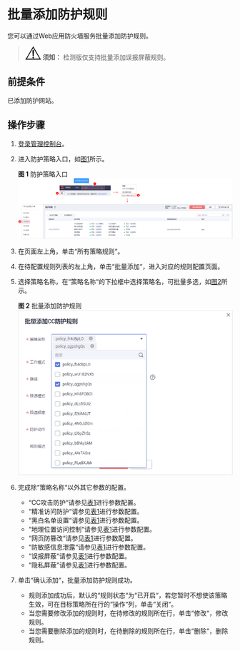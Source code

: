 # 批量添加防护规则<a name="waf_01_0061"></a>

您可以通过Web应用防火墙服务批量添加防护规则。

>![](public_sys-resources/icon-notice.gif) **须知：** 
>检测版仅支持批量添加误报屏蔽规则。

## 前提条件<a name="section5903171661012"></a>

已添加防护网站。

## 操作步骤<a name="section1837918913347"></a>

1.  [登录管理控制台](https://console.huaweicloud.com/?locale=zh-cn)。
2.  进入防护策略入口，如[图1](#waf_01_0074_fig4185340104311)所示。

    **图 1**  防护策略入口<a name="waf_01_0074_fig4185340104311"></a>  
    ![](figures/防护策略入口.png "防护策略入口")

3.  在页面左上角，单击“所有策略规则“。
4.  在待配置规则列表的左上角，单击“批量添加“，进入对应的规则配置页面。
5.  选择策略名称，在“策略名称“的下拉框中选择策略名，可批量多选，如[图2](#fig196561326114814)所示。

    **图 2**  批量添加防护规则<a name="fig196561326114814"></a>  
    ![](figures/批量添加防护规则.png "批量添加防护规则")

6.  完成除“策略名称“以外其它参数的配置。
    -   “CC攻击防护“请参见[表1](配置CC攻击防护规则.md#table1173915209149)进行参数配置。
    -   “精准访问防护“请参见[表1](配置精准访问防护规则.md#table2299936310457)进行参数配置。
    -   “黑白名单设置“请参见[表1](配置黑白名单规则.md#table147241231818)进行参数配置。
    -   “地理位置访问控制“请参见[表1](配置地理位置访问控制规则.md#table4696626918715)进行参数配置。
    -   “网页防篡改“请参见[表1](配置网页防篡改规则.md#table2046816299203)进行参数配置。
    -   “防敏感信息泄露“请参见[表1](配置防敏感信息泄露规则.md#table242612276178)进行参数配置。
    -   “误报屏蔽“请参见[表1](配置误报屏蔽规则.md#table15761232696)进行参数配置。
    -   “隐私屏蔽“请参见[表1](配置隐私屏蔽规则.md#table4696626918715)进行参数配置。

7.  单击“确认添加“，批量添加防护规则成功。
    -   规则添加成功后，默认的“规则状态“为“已开启“，若您暂时不想使该策略生效，可在目标策略所在行的“操作“列，单击“关闭“。
    -   当您需要修改添加的规则时，在待修改的规则所在行，单击“修改“，修改规则。
    -   当您需要删除添加的规则时，在待删除的规则所在行，单击“删除“，删除规则。



